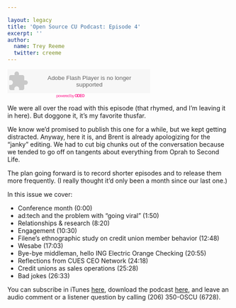 ```yaml
---

layout: legacy
title: 'Open Source CU Podcast: Episode 4'
excerpt: ''
author:
  name: Trey Reeme
  twitter: creeme
---
```


<embed src="http://odeo.com/flash/audio_player_gray.swf" quality="high" width="322" height="54" name="odeo_player_gray" align="middle" allowScriptAccess="always" wmode="transparent"  type="application/x-shockwave-flash" flashvars="audio_id=3666383&#38;valid_sample_rate=true&#38;external_url= http://media.libsyn.com/media/opensourcecu/Open_Source_CU-Credit_Union_Podcast-04.mp3" pluginspage=" http://www.macromedia.com/go/getflashplayer" /></embed><br /><a style="font-size: 9px; padding-left: 110px; color: #f39; letter-spacing: -1px; text-decoration: none" href=" http://odeo.com/audio/3666383/view">powered by <strong><span class="caps">ODEO</span></strong></a>

<p>We were all over the road with this episode (that rhymed, and I&#8217;m leaving it in here).  But doggone it, it&#8217;s my favorite thusfar.</p>


<p>We know we&#8217;d promised to publish this one for a while, but we kept getting distracted.  Anyway, here it is, and Brent is already apologizing for the &#8220;janky&#8221; editing.  We had to cut big chunks out of the conversation because we tended to go off on tangents about everything from Oprah to Second Life.</p>


<p>The plan going forward is to record shorter episodes and to release them more frequently.  (I really thought it&#8217;d only been a month since our last one.)</p>


<p>In this issue we cover:</p>


<ul>
<li>Conference month (0:00)</li>
	<li>ad:tech and the problem with &#8220;going viral&#8221; (1:50)</li>
	<li>Relationships &#38; research (8:20)</li>
	<li>Engagement (10:30)</li>
	<li>Filene&#8217;s ethnographic study on credit union member behavior (12:48)</li>
	<li>Wesabe (17:03)</li>
	<li>Bye-bye middleman, hello <span class="caps">ING</span> Electric Orange Checking (20:55)</li>
	<li>Reflections from <span class="caps">CUES CEO</span> Network (24:18)</li>
	<li>Credit unions as sales operations (25:28)</li>
	<li>Bad jokes (26:33)</li>
</ul>


<p>You can subscribe in iTunes <a href="http://phobos.apple.com/WebObjects/MZStore.woa/wa/viewPodcast?id=192789928">here</a>, download the podcast <a href="http://media.libsyn.com/media/opensourcecu/Open_Source_CU-Credit_Union_Podcast-04.mp3">here</a>, and leave an audio comment or a listener question by calling (206) 350-OSCU (6728).</p>